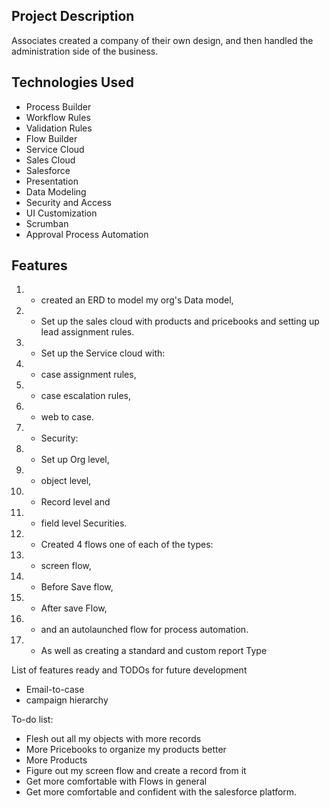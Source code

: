 ## Project Description

Associates created a company of their own design, and then handled the administration side of the business.

## Technologies Used
- Process Builder 
- Workflow Rules
- Validation Rules
- Flow Builder
- Service Cloud
- Sales Cloud
- Salesforce
- Presentation
- Data Modeling
- Security and Access
- UI Customization
- Scrumban
- Approval Process Automation

## Features
1. - created an ERD to model my org's Data model, 
2. - Set up the sales cloud with products and pricebooks and setting up lead assignment rules. 
3. - Set up the Service cloud with: 
4. - case assignment rules, 
5. - case escalation rules,  
6. - web to case. 
7. - Security: 
8.    - Set up Org level, 
9.    - object level, 
10.   - Record level and 
11.   - field level Securities. 
12. - Created 4 flows one of each of the types: 
13.   - screen flow, 
14.   - Before Save flow, 
15.   - After save Flow, 
16.   - and an autolaunched flow for process automation. 
17. - As well as creating a standard and custom report Type 

List of features ready and TODOs for future development
- Email-to-case
- campaign hierarchy

To-do list:
- Flesh out all my objects with more records
- More Pricebooks to organize my products better 
- More Products
- Figure out my screen flow and create a record from it
- Get more comfortable with Flows in general
- Get more comfortable and confident with the salesforce platform.
